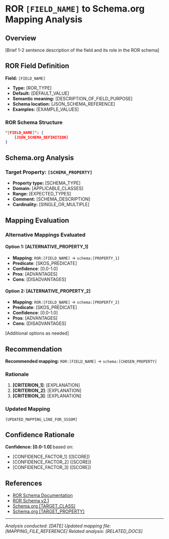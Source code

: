 # ROR `[FIELD_NAME]` to Schema.org Mapping Analysis

## Overview

[Brief 1-2 sentence description of the field and its role in the ROR schema]

## ROR Field Definition

**Field:** `[FIELD_NAME]`
- **Type:** [ROR_TYPE]
- **Default:** [DEFAULT_VALUE]
- **Semantic meaning:** [DESCRIPTION_OF_FIELD_PURPOSE]
- **Schema location:** [JSON_SCHEMA_REFERENCE]
- **Examples:** [EXAMPLE_VALUES]

### ROR Schema Structure

```json
"[FIELD_NAME]": {
    [JSON_SCHEMA_DEFINITION]
}
```

## Schema.org Analysis

### Target Property: `[SCHEMA_PROPERTY]`

- **Property type:** [SCHEMA_TYPE]
- **Domain:** [APPLICABLE_CLASSES]
- **Range:** [EXPECTED_TYPES]
- **Comment:** [SCHEMA_DESCRIPTION]
- **Cardinality:** [SINGLE_OR_MULTIPLE]

## Mapping Evaluation

### Alternative Mappings Evaluated

#### Option 1: [ALTERNATIVE_PROPERTY_1]
- **Mapping**: `ROR:[FIELD_NAME]` → `schema:[PROPERTY_1]`
- **Predicate**: [SKOS_PREDICATE]
- **Confidence**: [0.0-1.0]
- **Pros**: [ADVANTAGES]
- **Cons**: [DISADVANTAGES]

#### Option 2: [ALTERNATIVE_PROPERTY_2]
- **Mapping**: `ROR:[FIELD_NAME]` → `schema:[PROPERTY_2]`
- **Predicate**: [SKOS_PREDICATE]
- **Confidence**: [0.0-1.0]
- **Pros**: [ADVANTAGES]
- **Cons**: [DISADVANTAGES]

[Additional options as needed]

## Recommendation

**Recommended mapping:** `ROR:[FIELD_NAME]` → `schema:[CHOSEN_PROPERTY]`

### Rationale

1. **[CRITERION_1]**: [EXPLANATION]
2. **[CRITERION_2]**: [EXPLANATION]
3. **[CRITERION_3]**: [EXPLANATION]

### Updated Mapping

```tsv
[UPDATED_MAPPING_LINE_FOR_SSSOM]
```

## Confidence Rationale

**Confidence: [0.0-1.0]** based on:
- [CONFIDENCE_FACTOR_1] ([SCORE])
- [CONFIDENCE_FACTOR_2] ([SCORE])
- [CONFIDENCE_FACTOR_3] ([SCORE])

## References

- [ROR Schema Documentation](https://ror.readme.io/docs/ror-data-structure)
- [ROR Schema v2.1](https://github.com/ror-community/ror-schema)
- [Schema.org [TARGET_CLASS]](https://schema.org/[TARGET_CLASS])
- [Schema.org [TARGET_PROPERTY]](https://schema.org/[TARGET_PROPERTY])

---

*Analysis conducted: [DATE]*
*Updated mapping file: [MAPPING_FILE_REFERENCE]*
*Related analysis: [RELATED_DOCS]*
